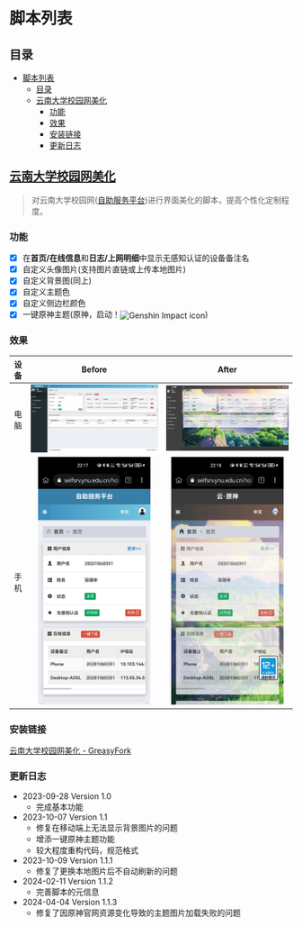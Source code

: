 # 脚本列表

## 目录

* [脚本列表](#脚本列表)
  * [目录](#目录)
  * [云南大学校园网美化](#云南大学校园网美化)
    * [功能](#功能)
    * [效果](#效果)
    * [安装链接](#安装链接)
    * [更新日志](#更新日志)

## [云南大学校园网美化](./YNU-selfsrv-enhance.js)

> 对云南大学校园网([自助服务平台](https://selfsrv.ynu.edu.cn))进行界面美化的脚本，提高个性化定制程度。

### 功能

* [x] 在**首页/在线信息**和**日志/上网明细**中显示无感知认证的设备备注名
* [x] 自定义头像图片(支持图片直链或上传本地图片)
* [x] 自定义背景图(同上)
* [x] 自定义主题色
* [x] 自定义侧边栏颜色
* [x] 一键原神主题(原神，启动！<span style="display: inline-block;"><img src="https://genshin.hoyoverse.com/favicon.ico" alt="Genshin Impact icon" style="height:  1em; vertical-align: middle;"></span>)

### 效果

| 设备 |                                           Before                                           |                                              After                                               |
|:--:|:------------------------------------------------------------------------------------------:|:------------------------------------------------------------------------------------------------:|
| 电脑 |              ![before](../README_IMG/YNU-selfsrv-enhance_Desktop_origin.jpeg)              |              ![after](../README_IMG/YNU-selfsrv-enhance_Desktop_genshin_theme.jpeg)              |
| 手机 | <img src="../README_IMG/YNU-selfsrv-enhance_Mobile_origin.jpg" alt="before" width="200px"> | <img src="../README_IMG/YNU-selfsrv-enhance_Mobile_genshin_theme.jpg" alt="after" width="200px"> |

### 安装链接

[云南大学校园网美化 - GreasyFork](https://greasyfork.org/zh-CN/scripts/476284-云南大学校园网美化)

### 更新日志

* 2023-09-28 Version 1.0
  * 完成基本功能
* 2023-10-07 Version 1.1
  * 修复在移动端上无法显示背景图片的问题
  * 增添一键原神主题功能
  * 较大程度重构代码，规范格式
* 2023-10-09 Version 1.1.1
  * 修复了更换本地图片后不自动刷新的问题
* 2024-02-11 Version 1.1.2
  * 完善脚本的元信息
* 2024-04-04 Version 1.1.3
  * 修复了因原神官网资源变化导致的主题图片加载失败的问题

